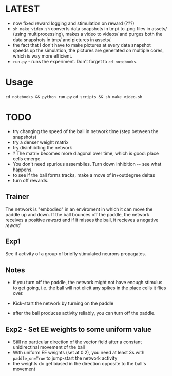# LATEST
- now fixed reward logging and stimulation on reward (???)
- `sh make_video.sh` converts data snapshots in tmp/ to .png files in assets/ (using multiprocessing), makes a video to videos/ and purges both the data snapshots in tmp/ and pictures in assets/.
- the fact that I don't have to make pictures at every data snapshot speeds up the simulation, the pictures are generated on multiple cores, which is way more efficient.
- `run.py` - runs the experiment. Don't forget to `cd notebooks`.

# Usage
`cd notebooks && python run.py`
`cd scripts && sh make_video.sh`

# TODO

- try changing the speed of the ball in network time (step between the snapshots)
- try a denser weight matrix
- try disinhibiting the network
- ? The matrix becomes more diagonal over time, which is good: place cells emerge.
- You don't need spurious assemblies. Turn down inhibition -- see what happens.
- to see if the ball forms tracks, make a move of in+outdegree deltas
- turn off rewards.

## Trainer
The network is "embodied" in an enviroment in which it can move the paddle up and down. If the ball bounces off the paddle, the network receives a positive _reward_ and if it misses the ball, it recieves a negative _reward_

## Exp1
See if activity of a group of briefly stimulated neurons propagates.

## Notes
- if you turn off the paddle, the network might not have enough stimulus to get going, i.e. the ball will not elicit any spikes in the place cells it flies over.

- Kick-start the network by turning on the paddle
- after the ball produces activity reliably, you can turn off the paddle.

## Exp2 - Set EE weights to some uniform value
- Still no particular direction of the vector field after a constant unidirectinal movement of the ball
- With uniform EE weights (set at 0.2), you need at least 3s with `paddle_on=True` to jump-start the network activity
- the weights do get biased in the direction opposite to the ball's movement

